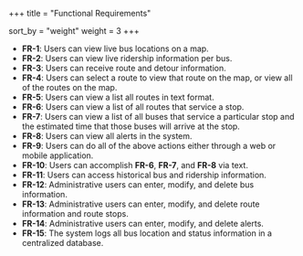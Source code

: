 +++
title = "Functional Requirements"

sort_by = "weight"
weight = 3
+++

* **FR-1**: Users can view live bus locations on a map.
* **FR-2**: Users can view live ridership information per bus.
* **FR-3**: Users can receive route and detour information.
* **FR-4**: Users can select a route to view that route on the map, or view all of the routes on the map.
* **FR-5**: Users can view a list all routes in text format.
* **FR-6**: Users can view a list of all routes that service a stop.
* **FR-7**: Users can view a list of all buses that service a particular stop and the estimated time that those buses will arrive at the stop.
* **FR-8**: Users can view all alerts in the system.
* **FR-9**: Users can do all of the above actions either through a web or mobile application.
* **FR-10**: Users can accomplish **FR-6**, **FR-7**, and **FR-8** via text.
* **FR-11**: Users can access historical bus and ridership information.
* **FR-12**: Administrative users can enter, modify, and delete bus information.
* **FR-13**: Administrative users can enter, modify, and delete route information and route stops.
* **FR-14**: Administrative users can enter, modify, and delete alerts.
* **FR-15**: The system logs all bus location and status information in a centralized database.